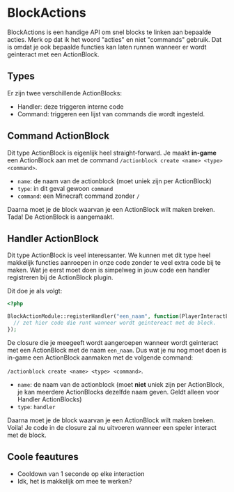 # BlockActions
BlockActions is een handige API om snel blocks te linken aan bepaalde acties. Merk op dat ik het woord "acties" en niet "commands" gebruik. Dat is omdat je ook bepaalde functies kan laten runnen wanneer er wordt geinteract met een ActionBlock.

## Types
Er zijn twee verschillende ActionBlocks:
* Handler: deze triggeren interne code
* Command: triggeren een lijst van commands die wordt ingesteld.

## Command ActionBlock
Dit type ActionBlock is eigenlijk heel straight-forward. Je maakt **in-game** een ActionBlock aan met de command `/actionblock create <name> <type> <command>`. 

* `name`: de naam van de actionblock (moet uniek zijn per ActionBlock)
* `type`: in dit geval gewoon `command`
* `command`: een Minecraft command zonder `/`

Daarna moet je de block waarvan je een ActionBlock wilt maken breken. Tada! De ActionBlock is aangemaakt.

## Handler ActionBlock
Dit type ActionBlock is veel interessanter. We kunnen met dit type heel makkelijk functies aanroepen in onze code zonder te veel extra code bij te maken. Wat je eerst moet doen is simpelweg in jouw code een handler registreren bij de ActionBlock plugin.

Dit doe je als volgt:

```php
<?php

BlockActionModule::registerHandler("een_naam", function(PlayerInteractEvent $event){
  // zet hier code die runt wanneer wordt geintereact met de block.
});
```

De closure die je meegeeft wordt aangeroepen wanneer wordt geinteract met een ActionBlock met de naam `een_naam`. Dus wat je nu nog moet doen is in-game een ActionBlock aanmaken met de volgende command:

`/actionblock create <name> <type> <command>`. 

* `name`: de naam van de actionblock (moet **niet** uniek zijn per ActionBlock, je kan meerdere ActionBlocks dezelfde naam geven. Geldt alleen voor Handler ActionBlocks)
* `type`: `handler`

Daarna moet je de block waarvan je een ActionBlock wilt maken breken. Voila! Je code in de closure zal nu uitvoeren wanneer een speler interact met de block.

## Coole feautures
* Cooldown van 1 seconde op elke interaction
* Idk, het is makkelijk om mee te werken?

